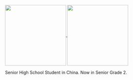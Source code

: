 <a href="https://github.com/CodeZhangBorui">
  <img height=200 align="center" src="https://github-readme-stats.codezhangborui.com/api?username=Snowy-Collie" />
</a>
<a href="https://github.com/CodeZhangBorui">
  <img height=200 align="center" src="https://github-readme-stats.codezhangborui.com/api/top-langs?username=username=Snowy-Collie&layout=compact&langs_count=8&card_width=320" />
</a>

Senior High School Student in China. Now in Senior Grade 2.
